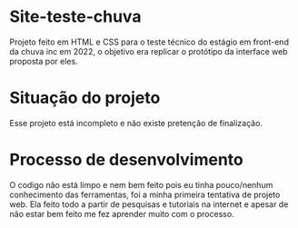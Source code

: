 # Site-teste-chuva
Projeto feito em HTML e CSS para o teste técnico do estágio em front-end da chuva inc em 2022, o objetivo era replicar o protótipo da interface web proposta por eles.

# Situação do projeto
Esse projeto está incompleto e não existe pretenção de finalização. 

# Processo de desenvolvimento
O codigo não está limpo e nem bem feito pois eu tinha pouco/nenhum conhecimento das ferramentas, foi a minha primeira tentativa de projeto web. 
Ela feito todo a partir de pesquisas e tutoriais na internet e apesar de não estar bem feito me fez aprender muito com o processo. 

